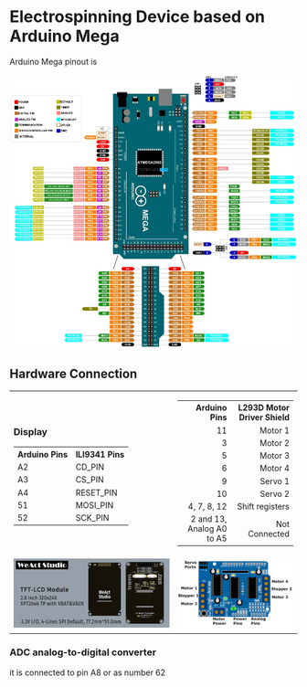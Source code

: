 <h1>Electrospinning Device based on Arduino Mega</h1>

<p>Arduino Mega pinout is</p>
<img src="/Images/Arduino-Mega-Pinout.jpg" alt="Arduino Mega pinout" style="max-width: 100%;">

<h2>Hardware Connection</h2>
<table style="border: none;">
    <tr>
        <td style="border: none; text-align: left;">
            <h3>Display</h3>
            <!-- https://github.com/WeActStudio/WeActStudio.TFT-LCD-Module -->
            <table>
                <tr>
                    <th>Arduino Pins</th>
                    <th>ILI9341 Pins</th>
                </tr>
                <tr>
                    <td>A2</td>
                    <td>CD_PIN</td>
                </tr>
                <tr>
                    <td>A3</td>
                    <td>CS_PIN</td>
                </tr>
                <tr>
                    <td>A4</td>
                    <td>RESET_PIN</td>
                </tr>
                <!-- <tr>
                    <td>47</td>
                    <td>SD_PIN</td>
                </tr> -->
                <tr>
                    <td>51</td>
                    <td>MOSI_PIN</td>
                </tr>
                <tr>
                    <td>52</td>
                    <td>SCK_PIN</td>
                </tr>
            </table>
        </td>
        <td style="border: none; text-align: right;">
            <table>
                <tr>
                    <th>Arduino Pins</th>
                    <th>L293D Motor Driver Shield</th>
                </tr>
                <tr>
                    <td>11</td>
                    <td>Motor 1</td>
                </tr>
                <tr>
                    <td>3</td>
                    <td>Motor 2</td>
                </tr>
                <tr>
                    <td>5</td>
                    <td>Motor 3</td>
                </tr>
                <tr>
                    <td>6</td>
                    <td>Motor 4</td>
                </tr>
                <tr>
                    <td>9</td>
                    <td>Servo 1</td>
                </tr>
                <tr>
                    <td>10</td>
                    <td>Servo 2</td>
                </tr>
                <tr>
                    <td>4, 7, 8, 12</td>
                    <td>Shift registers</td>
                </tr>
                <tr>
                    <td>2 and 13, Analog A0 to A5</td>
                    <td>Not Connected</td>
                </tr>
            </table>
        </td>
    </tr>
    <tr>
        <td style="border: none; text-align: left;">
            <img src="/Images/Display.webp" alt="Display" style="max-width: 100%;">
        </td>
        <td style="border: none; text-align: right;">
            <img src="/Images/L293DArduinoShieldPinouts.png" alt="L293D Motor Driver Shield" style="max-width: 100%;">
        </td>
    </tr>
</table>

<h3>ADC analog-to-digital converter</h3>
<p>it is connected to pin A8 or as number 62</p>
